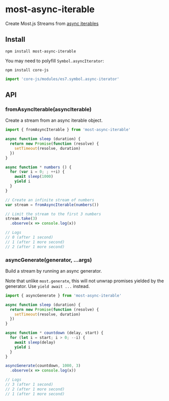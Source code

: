 # most-async-iterable

Create Most.js Streams from [async iterables](https://github.com/tc39/proposal-async-iteration)

## Install

```shell
npm install most-async-iterable
```

You may need to polyfill `Symbol.asyncIterator`:

```shell
npm install core-js
```

```javascript
import 'core-js/modules/es7.symbol.async-iterator'
```

## API

### fromAsyncIterable(asyncIterable)

Create a stream from an async iterable object.

```javascript
import { fromAsyncIterable } from 'most-async-iterable'

async function sleep (duration) {
  return new Promise(function (resolve) {
    setTimeout(resolve, duration)
  })
}

async function * numbers () {
  for (var i = 0; ; ++i) {
    await sleep(1000)
    yield i
  }
}

// Create an infinite stream of numbers
var stream = fromAsyncIterable(numbers())

// Limit the stream to the first 3 numbers
stream.take(3)
  .observe(x => console.log(x))

// Logs
// 0 (after 1 second)
// 1 (after 1 more second)
// 2 (after 1 more second)
```

### asyncGenerate(generator, ...args)

Build a stream by running an async generator.

Note that unlike `most.generate`, this will not unwrap promises yielded by the generator. Use `yield await ...` instead.

```javascript
import { asyncGenerate } from 'most-async-iterable'

async function sleep (duration) {
  return new Promise(function (resolve) {
    setTimeout(resolve, duration)
  })
}

async function * countdown (delay, start) {
  for (let i = start; i > 0; --i) {
    await sleep(delay)
    yield i
  }
}

asyncGenerate(countdown, 1000, 3)
  .observe(x => console.log(x))

// Logs
// 3 (after 1 second)
// 2 (after 1 more second)
// 1 (after 1 more second)
```
